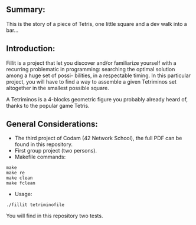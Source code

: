 ## <b> Summary: </b><br>
This is the story of a piece of Tetris, one little square and a dev walk into a bar...

## <b> Introduction: </b><br>
Fillit is a project that let you discover and/or familiarize yourself with a recurring problematic in programming: searching the optimal solution among a huge set of possi- bilities, in a respectable timing. In this particular project, you will have to find a way to assemble a given Tetriminos set altogether in the smallest possible square. <p>
A Tetriminos is a 4-blocks geometric figure you probably already heard of, thanks to the popular game Tetris.

## <b> General Considerations: </b><br>
- The third project of Codam (42 Network School), the full PDF can be found in this repository. <br>
- First group project (two persons).
- Makefile commands: 
```
make
make re
make clean
make fclean
```
- Usage: 
```
./fillit tetriminofile
```
You will find in this repository two tests.
